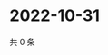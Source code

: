 # 2022-10-31

共 0 条

<!-- BEGIN WEIBO -->
<!-- 最后更新时间 Mon Oct 31 2022 12:38:12 GMT+0800 (China Standard Time) -->

<!-- END WEIBO -->
